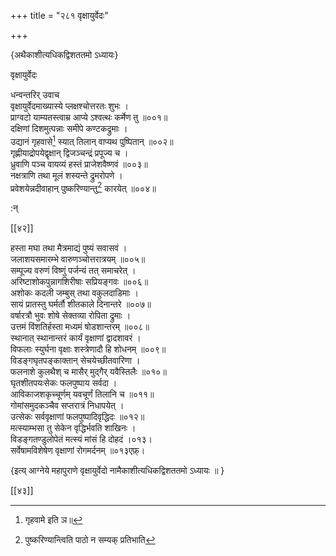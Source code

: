 +++
title = "२८१ वृक्षायुर्वेदः"

+++

\{अथैकाशीत्यधिकद्विशततमो ऽध्यायः\}

वृक्षायुर्वेदः  
    
धन्वन्तरिर् उवाच  
वृक्षायुर्वेदमाख्यास्ये प्लक्षश्चोत्तरतः शुभः   ।  
प्राग्वटो याम्यतस्त्वाम्र आप्ये ऽश्वत्थः कर्मेण तु   ॥००१॥  
दक्षिणां दिशमुत्पन्नाः समीपे कण्टकद्रुमाः   ।  
उद्यानं गृहवासे[^१] स्यात् तिलान् वाप्यथ पुष्पितान्   ॥००२॥  
गृह्णीयाद्रोपयेद्वृक्षान् द्विजञ्चन्द्रं प्रपूज्य च   ।  
ध्रुवाणि पञ्च वायव्यं हस्तं प्राजेशवैष्णवं   ॥००३॥  
नक्षत्राणि तथा मूलं शस्यन्ते द्रुमरोपणे ।  
प्रवेशयेन्नदीवाहान् पुष्करिण्यान्तु[^२] कारयेत् ॥००४॥  
    
:न्  
    
[^१]: गृहवामे इति ञ॥  
    
[^२]: पुष्करिण्यान्त्विति पाठो न सम्यक् प्रतिभाति  

[[४२]]
    
हस्ता मघा तथा मैत्रमाद्यं पुष्यं सवासवं   ।  
जलाशयसमारम्भे वारुणञ्चोत्तरात्रयम् ॥००५॥  
सम्पूज्य वरुणं विष्णुं पर्जन्यं तत् समाचरेत्   ।  
अरिष्टाशोकपुन्नागशिरीषाः सप्रियङ्गवः   ॥००६॥  
अशोकः कदली जम्बुस् तथा वकुलदाडिमाः ।  
सायं प्रातस्तु घर्मर्तौ शीतकाले दिनान्तरे ॥००७॥  
वर्षारत्रौ भुवः शोषे सेक्तव्या रोपिता द्रुमाः   ।  
उत्तमं विंशतिर्हस्ता मध्यमं षोडशान्तरम्   ॥००८॥  
स्थानात् स्थानान्तरं कार्यं वृक्षाणां द्वादशावरं   ।  
विफलाः स्युर्घना वृक्षाः शस्त्रेणादौ हि शोधनम्   ॥००९॥  
विडङ्गघृतपङ्काक्तान् सेचयेच्छीतवारिणा ।  
फलनाशे कुलथैश् च मासैर् मुद्गैर् यवैस्तिलैः ॥०१०॥  
घृतशीतपयःसेकः फलपुष्पाय सर्वदा ।  
आविकाजशकृच्चूर्णम् यवचूर्णं तिलानि च ॥०११॥  
गोमांसमुदकञ्चैव सप्तरात्रं निधापयेत् ।  
उत्सेकः सर्ववृक्षाणां फलपुष्पादिवृद्धिदः   ॥०१२॥  
मत्स्याम्भसा तु सेकेन वृद्धिर्भवति शाखिनः ।  
विडङ्गतण्डुलोपेतं मत्स्यं मांसं हि दोहदं   ।०१३।  
सर्वेषामविशेषेण वृक्षाणां रोगमर्दनम्   ॥०१३एफ़्।  
    
\{इत्य् आग्नेये महापुराणे वृक्षायुर्वेदो नामैकाशीत्यधिकद्विशततमो ऽध्यायः ॥  }

[[४३]]
    